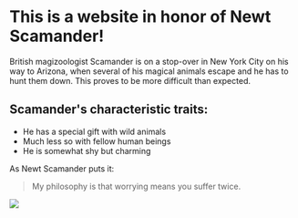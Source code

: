 # This is a website in honor of Newt Scamander!

British magizoologist Scamander is on a stop-over in New York City on his way to Arizona, when several of his magical animals escape and he has to hunt them down. This proves to be more difficult than expected.

## Scamander's characteristic traits:

* He has a special gift with wild animals
* Much less so with fellow human beings
* He is somewhat shy but charming

As Newt Scamander puts it:

>My philosophy is that worrying means you suffer twice.

<img src="https://www.imdb.com/title/tt3183660/mediaviewer/rm1930232064"/>
